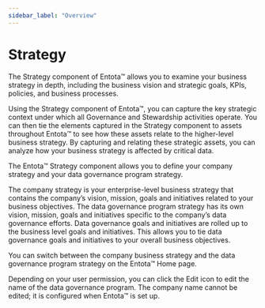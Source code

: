 ```yaml
---
sidebar_label: "Overview"
---
```

# Strategy

The Strategy component of Entota™ allows you to examine your business
strategy in depth, including the business vision and strategic goals,
KPIs, policies, and business processes.

Using the Strategy component of Entota™, you can capture the key
strategic context under which all Governance and Stewardship activities
operate. You can then tie the elements captured in the Strategy
component to assets throughout Entota™ to see how these assets relate to
the higher-level business strategy. By capturing and relating these
strategic assets, you can analyze how your business strategy is affected
by critical data.

The Entota™ Strategy component allows you to define your company
strategy and your data governance program strategy.

The company strategy is your enterprise-level business strategy that
contains the company’s vision, mission, goals and initiatives related to
your business objectives. The data governance program strategy has its
own vision, mission, goals and initiatives specific to the company’s
data governance efforts. Data governance goals and initiatives are
rolled up to the business level goals and initiatives. This allows you
to tie data governance goals and initiatives to your overall business
objectives.

You can switch between the company business strategy and the data
governance program strategy on the Entota™ Home page.

Depending on your user permission, you can click the Edit icon to edit the name of the
data governance program. The company name cannot be edited; it is
configured when Entota™ is set up.
